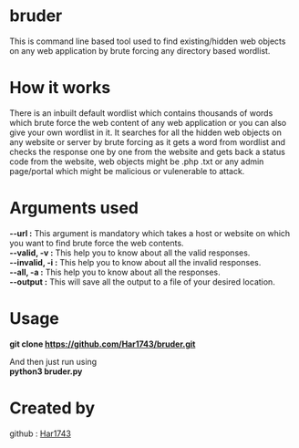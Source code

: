 # bruder

This is command line based tool used to find existing/hidden web objects on any web application by brute forcing any directory based wordlist.

# How it works 

There is an inbuilt default wordlist which contains thousands of words which brute force the web content of any web application or you can also give your own wordlist in it. It searches for all the hidden web objects on any website or server by brute forcing as it gets a word from wordlist and checks the response one by one from the website and gets back a status code from the website, web objects might be .php .txt or any admin page/portal which might be malicious or vulenerable to attack.

# Arguments used 

**--url :** This argument is mandatory which takes a host or website on which you want to find brute force the web contents.<br/>
**--valid, -v :** This help you to know about all the valid responses.<br/>
**--invalid, -i :** This help you to know about all the invalid responses.<br/>
**--all, -a :** This help you to know about all the responses.<br/>
**--output :** This will save all the output to a file of your desired location.<br/>

# Usage 

**git clone https://github.com/Har1743/bruder.git** <br/>

And then just run using <br/>
**python3 bruder.py**

# Created by

github : [Har1743](https://github.com/Har1743)
